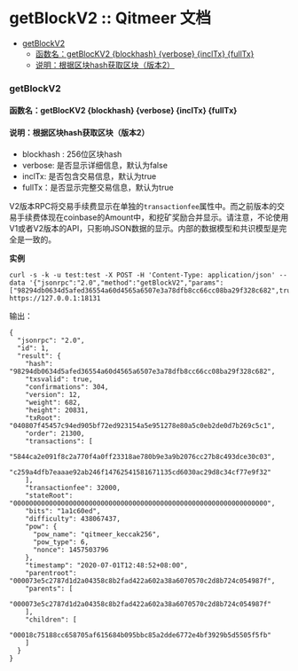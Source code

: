 # getBlockV2 :: Qitmeer 文档

* [getBlockV2](broken-reference)
  * [函数名：getBlocKV2 {blockhash} {verbose} {inclTx} {fullTx}](broken-reference)
  * [说明：根据区块hash获取区块（版本2）](broken-reference)

### getBlockV2 <a href="#getblockv2" id="getblockv2"></a>

#### 函数名：getBlocKV2 {blockhash} {verbose} {inclTx} {fullTx} <a href="#han-shu-ming-getblockv2blockhashverboseincltxfulltx" id="han-shu-ming-getblockv2blockhashverboseincltxfulltx"></a>

#### 说明：根据区块hash获取区块（版本2） <a href="#shuo-ming-gen-ju-qu-kuai-hash-huo-qu-qu-kuai-ban-ben-2" id="shuo-ming-gen-ju-qu-kuai-hash-huo-qu-qu-kuai-ban-ben-2"></a>

* blockhash : 256位区块hash
* verbose: 是否显示详细信息，默认为false
* inclTx: 是否包含交易信息，默认为true
* fullTx：是否显示完整交易信息，默认为true

V2版本RPC将交易手续费显示在单独的`transactionfee`属性中。而之前版本的交易手续费体现在coinbase的Amount中，和挖矿奖励合并显示。请注意，不论使用V1或者V2版本的API，只影响JSON数据的显示。内部的数据模型和共识模型是完全是一致的。

**实例**

```
curl -s -k -u test:test -X POST -H 'Content-Type: application/json' --data '{"jsonrpc":"2.0","method":"getBlockV2","params":["98294db0634d5afed36554a60d4565a6507e3a78dfb8cc66cc08ba29f328c682",true,true,false],"id":1}' https://127.0.0.1:18131
```

输出：

```
{
  "jsonrpc": "2.0",
  "id": 1,
  "result": {
    "hash": "98294db0634d5afed36554a60d4565a6507e3a78dfb8cc66cc08ba29f328c682",
    "txsvalid": true,
    "confirmations": 304,
    "version": 12,
    "weight": 682,
    "height": 20831,
    "txRoot": "040807f45457c94ed905bf72ed923154a5e951278e80a5c0eb2de0d7b269c5c1",
    "order": 21300,
    "transactions": [
      "5844ca2e091f8c2a770f4a0ff23318ae780b9e3a9b2076cc27b8c493dce30c03",
      "c259a4dfb7eaaae92ab246f14762541581671135cd6030ac29d8c34cf77e9f32"
    ],
    "transactionfee": 32000,
    "stateRoot": "0000000000000000000000000000000000000000000000000000000000000000",
    "bits": "1a1c60ed",
    "difficulty": 438067437,
    "pow": {
      "pow_name": "qitmeer_keccak256",
      "pow_type": 6,
      "nonce": 1457503796
    },
    "timestamp": "2020-07-01T12:48:52+08:00",
    "parentroot": "000073e5c2787d1d2a04358c8b2fad422a602a38a6070570c2d8b724c054987f",
    "parents": [
      "000073e5c2787d1d2a04358c8b2fad422a602a38a6070570c2d8b724c054987f"
    ],
    "children": [
      "00018c75188cc658705af615684b095bbc85a2dde6772e4bf3929b5d5505f5fb"
    ]
  }
} 
```
